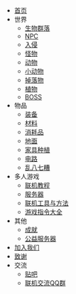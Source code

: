 * [首页](/)
* 世界
  * [生物群落](/guides/World/Biomes)
  * [NPC](/guides/World/NPCs)
  * [入侵](/guides/World/Raiders)
  * [怪物](/guides/World/Monsters)
  * [动物](/guides/World/Animals)
  * [小动物](/guides/World/Critters)
  * [掉落物](/guides/World/Objects)
  * [植物](/guides/World/Plants)
  * [BOSS](/guides/World/Bosses)
* 物品
  * [装备](/guides/Items/Equipment)
  * [材料](/guides/Items/Materials)
  * [消耗品](/guides/Items/Consumables)
  * [地面](/guides/Items/Tiles)
  * [家具种植](/guides/Items/Objects)
  * [电路](/guides/Items/Wiring)
  * [乱八七糟](/guides/Items/Miscellaneous)
* 多人游戏
  * [联机教程](/guides/Multiplayer)
  * [服务器](/guides/Server)
  * [联机工具与方法](/guides/Connect)
  * [游戏指令大全](/guides/Command)
* 其他
  * [成就](/guides/Others/Achievement)
  * [公益服务器](/guides/FreeServer)
* [加入我们](/guides/Join)
* [致谢](/Thanks)
* 交流
  * [贴吧](https://tieba.baidu.com/f?kw=necesse&ie=utf-8&tab=main)
  * [联机交流QQ群](http://qm.qq.com/cgi-bin/qm/qr?_wv=1027&k=yBJ6vVb0RuYOYz_8Tfzu1KYC6P-sDS1e&authKey=FdIAOQQ1n9jLilRhAkuDK9uwx4PXxI6Lb7xRJ7GPJSIvWnRnYJIYk%2FWgstfyw2vY&noverify=0&group_code=294072398)

